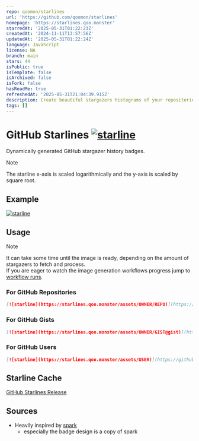 ```yaml
---
repo: qoomon/starlines
url: 'https://github.com/qoomon/starlines'
homepage: 'https://starlines.qoo.monster'
starredAt: '2025-05-31T01:22:23Z'
createdAt: '2024-11-11T13:57:56Z'
updatedAt: '2025-05-31T01:22:24Z'
language: JavaScript
license: NA
branch: main
stars: 44
isPublic: true
isTemplate: false
isArchived: false
isFork: false
hasReadMe: true
refreshedAt: '2025-05-31T21:04:39.915Z'
description: Create beautiful stargazers histograms of your repositories or gists
tags: []
---
```


# GitHub Starlines [![starline](https://starlines.qoo.monster/assets/qoomon/starlines)](https://github.com/qoomon/starlines)

Dynamically generated GitHub stargazer history badges.

> [!Note]
> The starline x-axis is scaled logarithmically and the y-axis is scaled by square root.

## Example
[![starline](https://starlines.qoo.monster/assets/qoomon)](https://github.com/qoomon)

## Usage
> [!NOTE]  
> It can take some time until the image is ready, depending on the amount of stargazers to fetch and process.<br>
> If you are eager to watch the image generation workflows progress jump to [workflow runs](https://github.com/qoomon/starline/actions/workflows/create-starline.yaml).

### For GitHub Repositories
```md
[![starline](https://starlines.qoo.monster/assets/OWNER/REPO)](https://github.com/qoomon/starline)
```
### For GitHub Gists
```md
[![starline](https://starlines.qoo.monster/assets/OWNER/GIST@gist)](https://github.com/qoomon/starline)
```
### For GitHub Users
```md
[![starline](https://starlines.qoo.monster/assets/USER)](https://github.com/qoomon/starline)
```

## Starline Cache
[GitHub Starlines Release](https://github.com/qoomon/starline/releases/tag/starlines)

## Sources
- Heavily inspired by [spark](https://github.com/antonmedv/spark)
  - especially the badge design is a copy of spark
